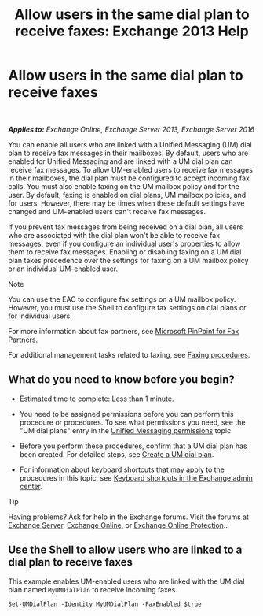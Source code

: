 ﻿---
title: 'Allow users in the same dial plan to receive faxes: Exchange 2013 Help'
TOCTitle: Allow users in the same dial plan to receive faxes
ms:assetid: cb245028-0b86-4171-879e-934dd35fa626
ms:mtpsurl: https://technet.microsoft.com/en-us/library/Bb124557(v=EXCHG.150)
ms:contentKeyID: 49352388
ms.date: 12/10/2017
mtps_version: v=EXCHG.150
---

# Allow users in the same dial plan to receive faxes

 

_**Applies to:** Exchange Online, Exchange Server 2013, Exchange Server 2016_


You can enable all users who are linked with a Unified Messaging (UM) dial plan to receive fax messages in their mailboxes. By default, users who are enabled for Unified Messaging and are linked with a UM dial plan can receive fax messages. To allow UM-enabled users to receive fax messages in their mailboxes, the dial plan must be configured to accept incoming fax calls. You must also enable faxing on the UM mailbox policy and for the user. By default, faxing is enabled on dial plans, UM mailbox policies, and for users. However, there may be times when these default settings have changed and UM-enabled users can't receive fax messages.

If you prevent fax messages from being received on a dial plan, all users who are associated with the dial plan won't be able to receive fax messages, even if you configure an individual user's properties to allow them to receive fax messages. Enabling or disabling faxing on a UM dial plan takes precedence over the settings for faxing on a UM mailbox policy or an individual UM-enabled user.


> [!NOTE]
> You can use the EAC to configure fax settings on a UM mailbox policy. However, you must use the Shell to configure fax settings on dial plans or for individual users.



For more information about fax partners, see [Microsoft PinPoint for Fax Partners](https://go.microsoft.com/fwlink/?linkid=190238).

For additional management tasks related to faxing, see [Faxing procedures](faxing-procedures-exchange-2013-help.md).

## What do you need to know before you begin?

  - Estimated time to complete: Less than 1 minute.

  - You need to be assigned permissions before you can perform this procedure or procedures. To see what permissions you need, see the "UM dial plans" entry in the [Unified Messaging permissions](unified-messaging-permissions-exchange-2013-help.md) topic.

  - Before you perform these procedures, confirm that a UM dial plan has been created. For detailed steps, see [Create a UM dial plan](create-a-um-dial-plan-exchange-2013-help.md).

  - For information about keyboard shortcuts that may apply to the procedures in this topic, see [Keyboard shortcuts in the Exchange admin center](keyboard-shortcuts-in-the-exchange-admin-center-exchange-online-protection-help.md).


> [!TIP]
> Having problems? Ask for help in the Exchange forums. Visit the forums at <A href="https://go.microsoft.com/fwlink/p/?linkid=60612">Exchange Server</A>, <A href="https://go.microsoft.com/fwlink/p/?linkid=267542">Exchange Online</A>, or <A href="https://go.microsoft.com/fwlink/p/?linkid=285351">Exchange Online Protection</A>..



## Use the Shell to allow users who are linked to a dial plan to receive faxes

This example enables UM-enabled users who are linked with the UM dial plan named `MyUMDialPlan` to receive incoming faxes.

    Set-UMDialPlan -Identity MyUMDialPlan -FaxEnabled $true

